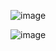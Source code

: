![image](https://github.com/user-attachments/assets/a7c54f9f-f92c-423b-ab6f-66474681cc2e)


![image](https://github.com/user-attachments/assets/ec85dfb3-8733-480e-a26b-3136e9cc099a)
